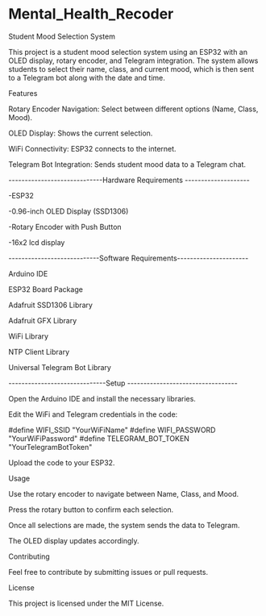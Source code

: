 # Mental_Health_Recoder
Student Mood Selection System

This project is a student mood selection system using an ESP32 with an OLED display, rotary encoder, and Telegram integration. The system allows students to select their name, class, and current mood, which is then sent to a Telegram bot along with the date and time.

Features

Rotary Encoder Navigation: Select between different options (Name, Class, Mood).

OLED Display: Shows the current selection.

WiFi Connectivity: ESP32 connects to the internet.

Telegram Bot Integration: Sends student mood data to a Telegram chat.

-----------------------------Hardware Requirements --------------------

-ESP32

-0.96-inch OLED Display (SSD1306)

-Rotary Encoder with Push Button

-16x2 lcd display


----------------------------Software Requirements----------------------

Arduino IDE

ESP32 Board Package

Adafruit SSD1306 Library

Adafruit GFX Library

WiFi Library

NTP Client Library

Universal Telegram Bot Library

------------------------------Setup ----------------------------------

Open the Arduino IDE and install the necessary libraries.

Edit the WiFi and Telegram credentials in the code:

#define WIFI_SSID "YourWiFiName"
#define WIFI_PASSWORD "YourWiFiPassword"
#define TELEGRAM_BOT_TOKEN "YourTelegramBotToken"

Upload the code to your ESP32.

Usage

Use the rotary encoder to navigate between Name, Class, and Mood.

Press the rotary button to confirm each selection.

Once all selections are made, the system sends the data to Telegram.

The OLED display updates accordingly.

Contributing

Feel free to contribute by submitting issues or pull requests.

License

This project is licensed under the MIT License.



